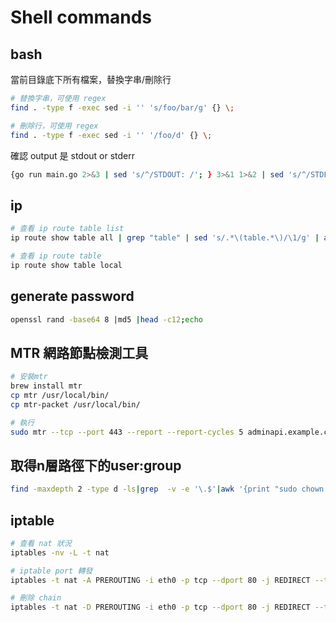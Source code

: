 # Shell commands

## bash

當前目錄底下所有檔案，替換字串/刪除行

```bash
# 替換字串，可使用 regex
find . -type f -exec sed -i '' 's/foo/bar/g' {} \;

# 刪除行，可使用 regex
find . -type f -exec sed -i '' '/foo/d' {} \;
```

確認 output 是 stdout or stderr

```bash
{go run main.go 2>&3 | sed 's/^/STDOUT: /'; } 3>&1 1>&2 | sed 's/^/STDERR: /'
```

## ip

```bash
# 查看 ip route table list
ip route show table all | grep "table" | sed 's/.*\(table.*\)/\1/g' | awk '{print $2}' | sort | uniq

# 查看 ip route table
ip route show table local 
```

## generate password

```bash
openssl rand -base64 8 |md5 |head -c12;echo
```

## MTR 網路節點檢測工具

```bash
# 安裝mtr
brew install mtr
cp mtr /usr/local/bin/
cp mtr-packet /usr/local/bin/

# 執行
sudo mtr --tcp --port 443 --report --report-cycles 5 adminapi.example.com
```

## 取得n層路徑下的user:group

```bash
find -maxdepth 2 -type d -ls|grep  -v -e '\.$'|awk '{print "sudo chown -R "  $5 "':'" $6 " " $11}'
```

## iptable

```bash
# 查看 nat 狀況
iptables -nv -L -t nat

# iptable port 轉發
iptables -t nat -A PREROUTING -i eth0 -p tcp --dport 80 -j REDIRECT --to-port 5601

# 刪除 chain
iptables -t nat -D PREROUTING -i eth0 -p tcp --dport 80 -j REDIRECT --to-port 5601
```
